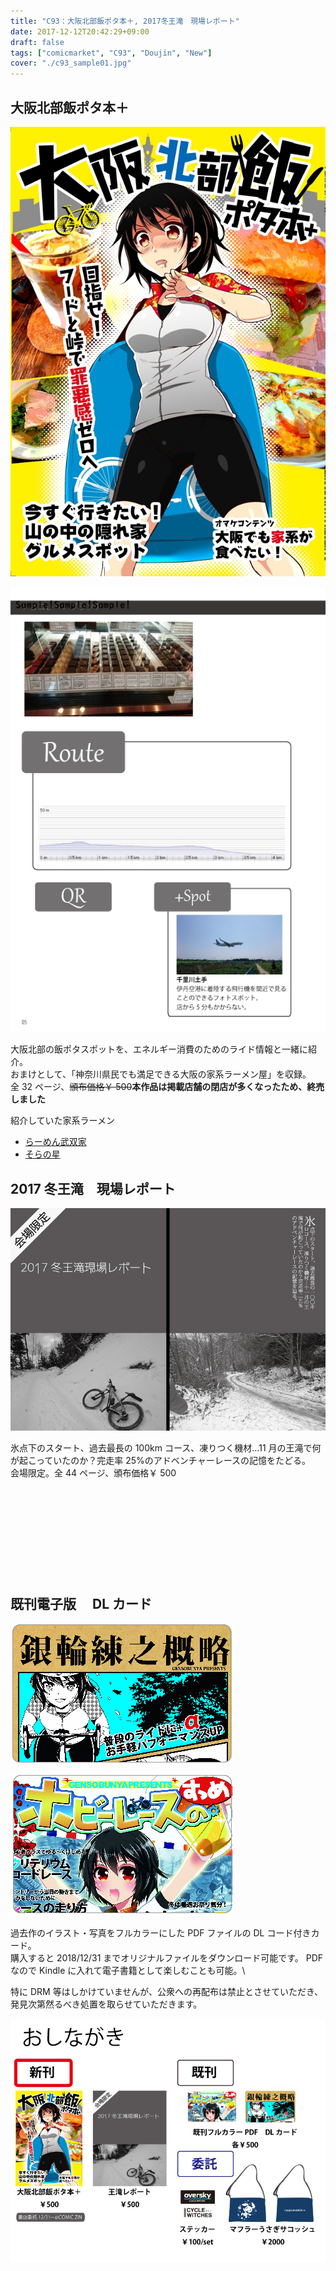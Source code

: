 ```yaml
---
title: "C93：大阪北部飯ポタ本＋, 2017冬王滝　現場レポート"
date: 2017-12-12T20:42:29+09:00
draft: false
tags: ["comicmarket", "C93", "Doujin", "New"]
cover: "./c93_sample01.jpg"
---
```


## 大阪北部飯ポタ本＋

![image](./c93_sample01.jpg)

![image](./c93_sample02.jpg)

大阪北部の飯ポタスポットを、エネルギー消費のためのライド情報と一緒に紹介。\
おまけとして、「神奈川県民でも満足できる大阪の家系ラーメン屋」を収録。\
全 32 ページ、~~頒布価格￥ 500~~**本作品は掲載店舗の閉店が多くなったため、終売しました**

紹介していた家系ラーメン

- [らーめん武双家](https://twitter.com/iekeimusouya1)
- [そらの星](https://twitter.com/soranohoshi2009)

## 2017 冬王滝　現場レポート

![image](./c93_sample03.jpg)

氷点下のスタート、過去最長の 100km コース、凍りつく機材…11 月の王滝で何が起こっていたのか？完走率 25%のアドベンチャーレースの記憶をたどる。\
会場限定。全 44 ページ、頒布価格￥ 500

<div class="iframely-embed"><div class="iframely-responsive" style="height: 140px; padding-bottom: 0;"><a href="https://amzn.to/3asRh2P" data-iframely-url="//cdn.iframe.ly/QWmk5sl?iframe=card-small"></a></div></div>

## 既刊電子版　 DL カード

![image](./c93_dlcard01.png)

![image](./c93_dlcard02.png)

過去作のイラスト・写真をフルカラーにした PDF ファイルの DL コード付きカード。\
購入すると 2018/12/31 までオリジナルファイルをダウンロード可能です。
PDF なので Kindle に入れて電子書籍として楽しむことも可能。\

特に DRM 等はしかけていませんが、公衆への再配布は禁止とさせていただき、発見次第然るべき処置を取らせていただきます。

![image](./c93_menu.jpg)
